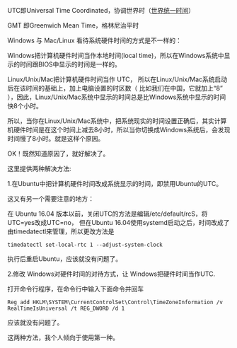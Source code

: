 UTC即Universal Time Coordinated，协调世界时（[世界统一时间](https://link.zhihu.com/?target=http%3A//baike.baidu.com/link%3Furl%3DHnX2f1XGSuotBE1y-885nj2eeiyHnFBdgWHP_f0hCNDSHO9kUbSSNDaYDJ9BQ4p5JUzMhZfbPKv76FkHnZ5CtPgACZ5uVpz3R48L_SDVcQr0Q7jI75gXTkKwerfz1sOY8VFrTL0ddG-NmmwxIfXFSK)）

GMT 即Greenwich Mean Time，格林尼治平时

Windows 与 Mac/Linux 看待系统硬件时间的方式是不一样的：

Windows把计算机硬件时间当作本地时间(local time)，所以在Windows系统中显示的时间跟BIOS中显示的时间是一样的。

Linux/Unix/Mac把计算机硬件时间当作 UTC， 所以在Linux/Unix/Mac系统启动后在该时间的基础上，加上电脑设置的时区数（ 比如我们在中国，它就加上“8” ），因此，Linux/Unix/Mac系统中显示的时间总是比Windows系统中显示的时间快8个小时。

所以，当你在Linux/Unix/Mac系统中，把系统现实的时间设置正确后，其实计算机硬件时间是在这个时间上减去8小时，所以当你切换成Windows系统后，会发现时间慢了8小时。就是这样个原因。

OK！既然知道原因了，就好解决了。

这里提供两种解决方法:

1.在Ubuntu中把计算机硬件时间改成系统显示的时间，即禁用Ubuntu的UTC。

这又有另一个需要注意的地方：

在 Ubuntu 16.04 版本以前，关闭UTC的方法是编辑/etc/default/rcS，将UTC=yes改成UTC=no， 但在Ubuntu 16.04使用systemd启动之后，时间改成了由timedatectl来管理，所以更改方法是

```
timedatectl set-local-rtc 1 --adjust-system-clock
```

执行后重启Ubuntu，应该就没有问题了。

2.修改 Windows对硬件时间的对待方式，让 Windows把硬件时间当作UTC.

打开命令行程序，在命令行中输入下面命令并回车

```
Reg add HKLM\SYSTEM\CurrentControlSet\Control\TimeZoneInformation /v RealTimeIsUniversal /t REG_DWORD /d 1
```

应该就没有问题了。

这两种方法，我个人倾向于使用第一种。